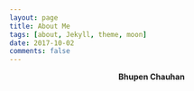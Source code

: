```yaml
---
layout: page
title: About Me
tags: [about, Jekyll, theme, moon]
date: 2017-10-02
comments: false
---
```

    
<center><b>Bhupen Chauhan</b></center>
